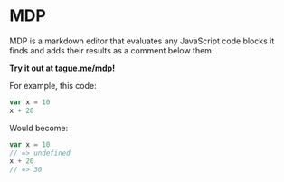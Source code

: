 # MDP

MDP is a markdown editor that evaluates any JavaScript code blocks it finds
and adds their results as a comment below them.

**Try it out at [tague.me/mdp](http://tague.me/mdp)!**

For example, this code:

```js
var x = 10
x + 20
```

Would become:

```js
var x = 10
// => undefined
x + 20
// => 30
```
